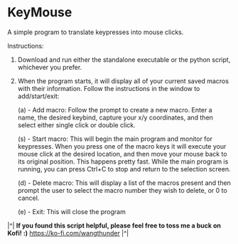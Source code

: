 # KeyMouse #

A simple program to translate keypresses into mouse clicks. 

Instructions:

1) Download and run either the standalone executable or the python script, whichever you prefer.

2) When the program starts, it will display all of your current saved macros with their information. Follow the instructions in the window to add/start/exit:

    (a) - Add macro: Follow the prompt to create a new macro. Enter a name, the desired keybind, capture your x/y coordinates, and then select either single click or double click.
   
    (s) - Start macro: This will begin the main program and monitor for keypresses. When you press one of the macro keys it will execute your mouse click at the desired location, and then move your mouse back to its original position. This happens pretty fast. While the main program is running, you can press Ctrl+C to stop and return to the selection screen.
   
    (d) - Delete macro: This will display a list of the macros present and then prompt the user to select the macro number they wish to delete, or 0 to cancel.
   
    (e) - Exit: This will close the program


|^| **If you found this script helpful, please feel free to toss me a buck on Kofi! :)**
https://ko-fi.com/wangthunder |^|
